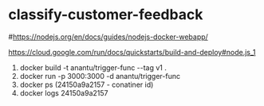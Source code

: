 # classify-customer-feedback

#https://nodejs.org/en/docs/guides/nodejs-docker-webapp/

https://cloud.google.com/run/docs/quickstarts/build-and-deploy#node.js_1


1. docker build -t anantu/trigger-func --tag v1 .
2. docker run -p 3000:3000 -d anantu/trigger-func
3. docker ps (24150a9a2157 - conatiner id)
4. docker logs 24150a9a2157